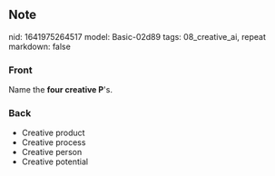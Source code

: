 ## Note
nid: 1641975264517
model: Basic-02d89
tags: 08_creative_ai, repeat
markdown: false

### Front
Name the <b>four creative P</b>'s.

### Back
<ul>
  <li>Creative product
  <li>Creative process
  <li>Creative person
  <li>Creative potential
</ul>
